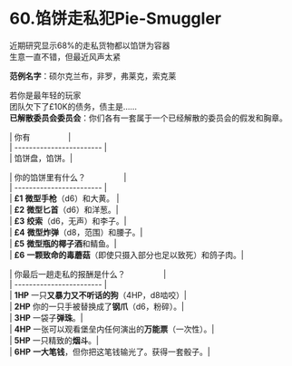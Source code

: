 # 60.馅饼走私犯Pie-Smuggler  
近期研究显示68%的走私货物都以馅饼为容器  
生意一直不错，但最近风声太紧  
  
**范例名字**：硕尔克兰布，非罗，弗莱克，索克莱  
  
若你是最年轻的玩家  
团队欠下了£10K的债务，债主是……  
**已解散委员会委员会**：你们各有一套属于一个已经解散的委员会的假发和胸章。  
  
| 你有                 |  
| ------------------------ |  
| 馅饼盘，馅饼。|  
  
| 你的馅饼里有什么？                 |  
| ------------------------ |  
| **£1** **微型手枪**（d6）和大黄。 |  
| **£2** **微型匕首**（d6）和洋葱。|  
| **£3** **绞索**（d6，无声）和李子。|  
| **£4** **微型炸弹**（d8，范围）和腰子。|  
| **£5** **微型瓶的椰子酒**和鲭鱼。|  
| **£6** **一颗致命的毒蘑菇**（即使只摄入部分也足以致死）和鸽子肉。|  
  
| 你最后一趟走私的报酬是什么？                 |  
| ------------------------ |  
| **1HP** 一只**又暴力又不听话的狗**（4HP，d8啮咬）|  
| **2HP** 你的一只手被替换成了**钢爪**（d6，粉碎）。|  
| **3HP** 一袋子**弹珠**。|  
| **4HP** 一张可以观看堡垒内任何演出的**万能票**（一次性）。|  
| **5HP** 一只精致的**烟斗**。|  
| **6HP** **一大笔钱**，但你把这笔钱输光了。获得一套骰子。|